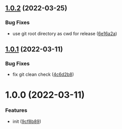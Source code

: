 ## [1.0.2](https://github.com/entwico/release/compare/v1.0.1...v1.0.2) (2022-03-25)


### Bug Fixes

* use git root directory as cwd for release ([6e16a2a](https://github.com/entwico/release/commit/6e16a2a0a71ff3424e1258bd686108617ec1c2df))

## [1.0.1](https://github.com/entwico/release/compare/v1.0.0...v1.0.1) (2022-03-11)


### Bug Fixes

* fix git clean check ([4c6d2b8](https://github.com/entwico/release/commit/4c6d2b8feeb2b86edc6c28e06814443ce022575b))

# 1.0.0 (2022-03-11)


### Features

* init ([9cf8b89](https://github.com/entwico/release/commit/9cf8b895b85d72a53ed9075ee81027220ad815b7))

